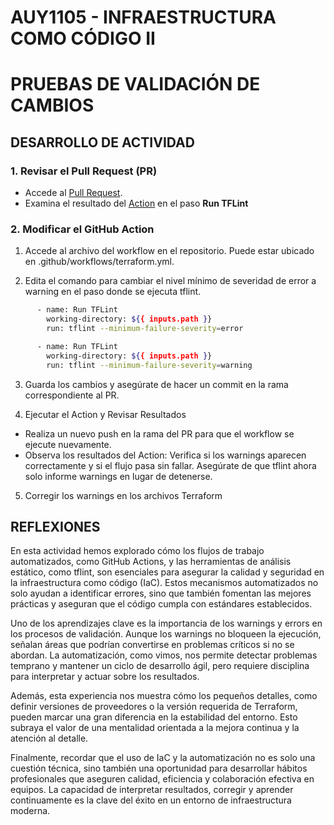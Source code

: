 # AUY1105 - INFRAESTRUCTURA COMO CÓDIGO II

# PRUEBAS DE VALIDACIÓN DE CAMBIOS

## DESARROLLO DE ACTIVIDAD

### 1. Revisar el Pull Request (PR)

- Accede al [Pull Request](https://github.com/Fundacion-Instituto-Profesional-Duoc-UC/AUY1105-Infraestructura-como-codigo-II/pull/1).
- Examina el resultado del [Action](https://github.com/Fundacion-Instituto-Profesional-Duoc-UC/AUY1105-Infraestructura-como-codigo-II/actions/runs/12085036577/job/33701440564?pr=1) en el paso **Run TFLint**

### 2. Modificar el GitHub Action

1. Accede al archivo del workflow en el repositorio. Puede estar ubicado en .github/workflows/terraform.yml.

2. Edita el comando para cambiar el nivel mínimo de severidad de error a warning en el paso donde se ejecuta tflint.

```bash
      - name: Run TFLint
        working-directory: ${{ inputs.path }}
        run: tflint --minimum-failure-severity=error
```

```bash
      - name: Run TFLint
        working-directory: ${{ inputs.path }}
        run: tflint --minimum-failure-severity=warning
```

3. Guarda los cambios y asegúrate de hacer un commit en la rama correspondiente al PR.

4. Ejecutar el Action y Revisar Resultados

- Realiza un nuevo push en la rama del PR para que el workflow se ejecute nuevamente.
- Observa los resultados del Action:
Verifica si los warnings aparecen correctamente y si el flujo pasa sin fallar.
Asegúrate de que tflint ahora solo informe warnings en lugar de detenerse.

5. Corregir los warnings en los archivos Terraform

## REFLEXIONES

En esta actividad hemos explorado cómo los flujos de trabajo automatizados, como GitHub Actions, y las herramientas de análisis estático, como tflint, son esenciales para asegurar la calidad y seguridad en la infraestructura como código (IaC). Estos mecanismos automatizados no solo ayudan a identificar errores, sino que también fomentan las mejores prácticas y aseguran que el código cumpla con estándares establecidos.

Uno de los aprendizajes clave es la importancia de los warnings y errors en los procesos de validación. Aunque los warnings no bloqueen la ejecución, señalan áreas que podrían convertirse en problemas críticos si no se abordan. La automatización, como vimos, nos permite detectar problemas temprano y mantener un ciclo de desarrollo ágil, pero requiere disciplina para interpretar y actuar sobre los resultados.

Además, esta experiencia nos muestra cómo los pequeños detalles, como definir versiones de proveedores o la versión requerida de Terraform, pueden marcar una gran diferencia en la estabilidad del entorno. Esto subraya el valor de una mentalidad orientada a la mejora continua y la atención al detalle.

Finalmente, recordar que el uso de IaC y la automatización no es solo una cuestión técnica, sino también una oportunidad para desarrollar hábitos profesionales que aseguren calidad, eficiencia y colaboración efectiva en equipos. La capacidad de interpretar resultados, corregir y aprender continuamente es la clave del éxito en un entorno de infraestructura moderna.